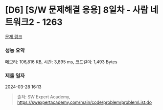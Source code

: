 # [D6] [S/W 문제해결 응용] 8일차 - 사람 네트워크2 - 1263 

[문제 링크](https://swexpertacademy.com/main/code/problem/problemDetail.do?contestProbId=AV18P2B6Iu8CFAZN) 

### 성능 요약

메모리: 106,816 KB, 시간: 3,895 ms, 코드길이: 1,493 Bytes

### 제출 일자

2024-03-28 16:13



> 출처: SW Expert Academy, https://swexpertacademy.com/main/code/problem/problemList.do